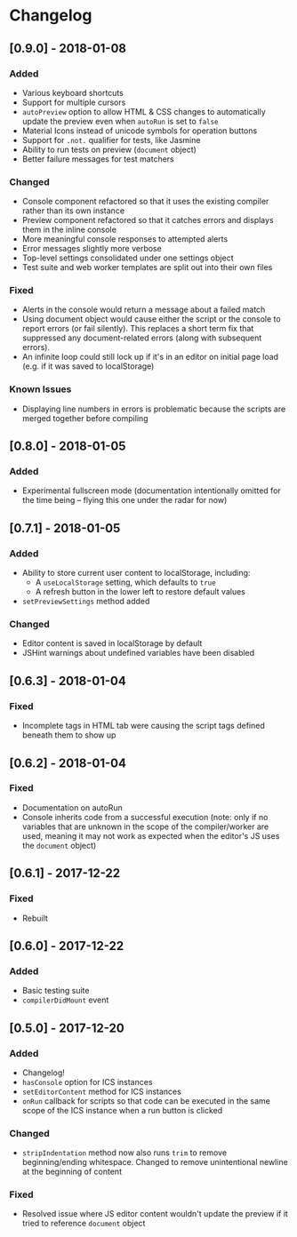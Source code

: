 # Changelog

## [0.9.0] - 2018-01-08
### Added
  - Various keyboard shortcuts 
  - Support for multiple cursors
  - `autoPreview` option to allow HTML & CSS changes to automatically update the preview even when `autoRun` is set to `false`
  - Material Icons instead of unicode symbols for operation buttons
  - Support for `.not.` qualifier for tests, like Jasmine
  - Ability to run tests on preview (`document` object)
  - Better failure messages for test matchers

### Changed
  - Console component refactored so that it uses the existing compiler rather than its own instance
  - Preview component refactored so that it catches errors and displays them in the inline console
  - More meaningful console responses to attempted alerts 
  - Error messages slightly more verbose
  - Top-level settings consolidated under one settings object
  - Test suite and web worker templates are split out into their own files

### Fixed
  - Alerts in the console would return a message about a failed match
  - Using document object would cause either the script or the console to report errors (or fail silently). This replaces a short term fix that suppressed any document-related errors (along with subsequent errors).
  - An infinite loop could still lock up if it's in an editor on initial page load (e.g. if it was saved to localStorage)

### Known Issues
  - Displaying line numbers in errors is problematic because the scripts are merged together before compiling

## [0.8.0] - 2018-01-05
### Added
  - Experimental fullscreen mode (documentation intentionally omitted for the time being – flying this one under the radar for now)

## [0.7.1] - 2018-01-05
### Added
  - Ability to store current user content to localStorage, including:
    - A `useLocalStorage` setting, which defaults to `true`
    - A refresh button in the lower left to restore default values
  - `setPreviewSettings` method added

### Changed
  - Editor content is saved in localStorage by default
  - JSHint warnings about undefined variables have been disabled

## [0.6.3] - 2018-01-04
### Fixed
  - Incomplete tags in HTML tab were causing the script tags defined beneath them to show up

## [0.6.2] - 2018-01-04
### Fixed
  - Documentation on autoRun 
  - Console inherits code from a successful execution (note: only if no variables that are unknown in the scope of the compiler/worker are used, meaning it may not work as expected when the editor's JS uses the `document` object)

## [0.6.1] - 2017-12-22
### Fixed
  - Rebuilt 

## [0.6.0] - 2017-12-22
### Added
  - Basic testing suite
  - `compilerDidMount` event

## [0.5.0] - 2017-12-20
### Added
  - Changelog!
  - `hasConsole` option for ICS instances
  - `setEditorContent` method for ICS instances
  - `onRun` callback for scripts so that code can be executed in the same scope of the ICS instance when a run button is clicked

### Changed
  - `stripIndentation` method now also runs `trim` to remove beginning/ending whitespace. Changed to remove unintentional newline at the beginning of content

### Fixed
  - Resolved issue where JS editor content wouldn't update the preview if it tried to reference `document` object